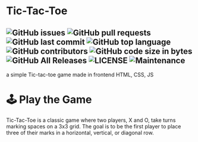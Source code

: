 # Tic-Tac-Toe
![GitHub issues](https://img.shields.io/github/issues/cheaderthecoder/tic-tac-toe)
![GitHub pull requests](https://img.shields.io/github/issues-pr/cheaderthecoder/tic-tac-toe)
![GitHub last commit](https://img.shields.io/github/last-commit/cheaderthecoder/tic-tac-toe)
![GitHub top language](https://img.shields.io/github/languages/top/cheaderthecoder/tic-tac-toe)
![GitHub contributors](https://img.shields.io/github/contributors/cheaderthecoder/tic-tac-toe)
![GitHub code size in bytes](https://img.shields.io/github/languages/code-size/cheaderthecoder/tic-tac-toe)
![GitHub All Releases](https://img.shields.io/github/downloads/cheaderthecoder/tic-tac-toe/total)
![LICENSE](https://img.shields.io/github/license/cheaderthecoder/tic-tac-toe)
![Maintenance](https://img.shields.io/maintenance/no/2024)
---
a simple Tic-tac-toe game made in frontend HTML, CSS, JS

# 🕹️ Play the Game
Tic-Tac-Toe is a classic game where two players, X and O, take turns marking spaces on a 3x3 grid. The goal is to be the first player to place three of their marks in a horizontal, vertical, or diagonal row.
